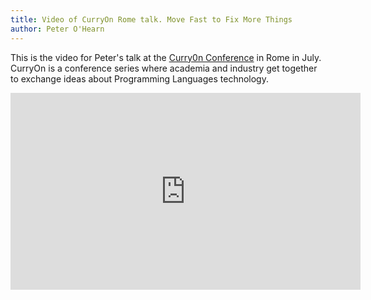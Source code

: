 ```yaml
---
title: Video of CurryOn Rome talk. Move Fast to Fix More Things
author: Peter O'Hearn
---
```


This is the video for Peter's talk at the
[Curry0n Conference](http://www.curry-on.org/2016/) in Rome in July. CurryOn is
a conference series where academia and industry get together to exchange ideas
about Programming Languages technology.

<iframe width="560" height="315" src="https://www.youtube.com/embed/xc72SYVU2QY?start=110" frameborder="0" allowfullscreen></iframe>
